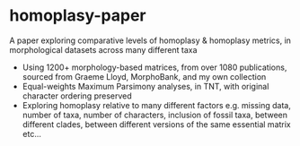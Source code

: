 homoplasy-paper
===============

A paper exploring comparative levels of homoplasy &amp; homoplasy metrics, in morphological datasets across many different taxa

* Using 1200+ morphology-based matrices, from over 1080 publications, sourced from Graeme Lloyd, MorphoBank, and my own collection
* Equal-weights Maximum Parsimony analyses, in TNT, with original character ordering preserved
* Exploring homoplasy relative to many different factors e.g. missing data, number of taxa, number of characters, inclusion of fossil taxa, between different clades, between different versions of the same essential matrix etc... 
